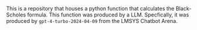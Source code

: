 This is a repository that houses a python function that calculates 
the Black-Scholes formula. This function was produced by a LLM. Specfically,
it was produced by `gpt-4-turbo-2024-04-09` from the LMSYS Chatbot Arena.
